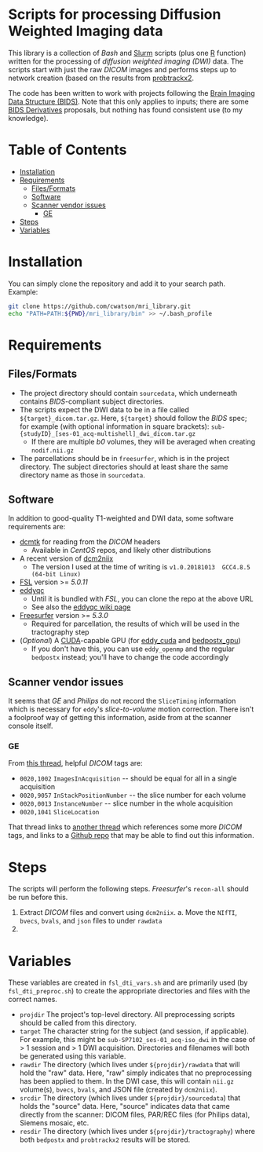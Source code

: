 # Scripts for processing Diffusion Weighted Imaging data
This library is a collection of *Bash* and [Slurm](https://slurm.schedmd.com/)
scripts (plus one [R](https://www.r-project.org/) function) written for the
processing of *diffusion weighted imaging (DWI)* data. The scripts start with
just the raw *DICOM* images and performs steps up to network creation (based on the results from
[probtrackx2](https://fsl.fmrib.ox.ac.uk/fsl/fslwiki/FDT/UserGuide#PROBTRACKX_-_probabilistic_tracking_with_crossing_fibres).

The code has been written to work with projects following the [Brain Imaging Data Structure (BIDS)](http://bids.neuroimaging.io/).
Note that this only applies to inputs; there are some [BIDS Derivatives](http://bids.neuroimaging.io/#get_involved)
proposals, but nothing has found consistent use (to my knowledge).

# Table of Contents
<!-- vim-markdown-toc GFM -->

* [Installation](#installation)
* [Requirements](#requirements)
    * [Files/Formats](#filesformats)
    * [Software](#software)
    * [Scanner vendor issues](#scanner-vendor-issues)
        * [GE](#ge)
* [Steps](#steps)
* [Variables](#variables)

<!-- vim-markdown-toc -->

# Installation
You can simply clone the repository and add it to your search path. Example:

``` bash
git clone https://github.com/cwatson/mri_library.git
echo "PATH=PATH:${PWD}/mri_library/bin" >> ~/.bash_profile
```

# Requirements
## Files/Formats
* The project directory should contain `sourcedata`, which underneath contains *BIDS*-compliant subject directories.
* The scripts expect the DWI data to be in a file called `${target}_dicom.tar.gz`.
    Here, `${target}` should follow the *BIDS* spec; for example (with optional information in square brackets):
    `sub-{studyID}_[ses-01_acq-multishell]_dwi_dicom.tar.gz`
    * If there are multiple *b0* volumes, they will be averaged when creating `nodif.nii.gz`
* The parcellations should be in `freesurfer`, which is in the project directory.
    The subject directories should at least share the same directory name as those in
    `sourcedata`.

## Software
In addition to good-quality T1-weighted and DWI data, some software requirements are:

* [dcmtk](https://dicom.offis.de/dcmtk.php.en) for reading from the *DICOM* headers
    * Available in *CentOS* repos, and likely other distributions
* A recent version of [dcm2niix](https://www.nitrc.org/plugins/mwiki/index.php/dcm2nii:MainPage)
    * The version I used at the time of writing is `v1.0.20181013  GCC4.8.5 (64-bit Linux)`
* [FSL](https://fsl.fmrib.ox.ac.uk/fsl/fslwiki) version >= *5.0.11*
* [eddyqc](https://git.fmrib.ox.ac.uk/matteob/eddy_qc_release)
    * Until it is bundled with *FSL*, you can clone the repo at the above URL
    * See also the [eddyqc wiki page](https://fsl.fmrib.ox.ac.uk/fsl/fslwiki/eddyqc)
* [Freesurfer](https://surfer.nmr.mgh.harvard.edu/) version >= *5.3.0*
    * Required for parcellation, the results of which will be used in the tractography step
* (*Optional*) A [CUDA](https://developer.nvidia.com/cuda-zone)-capable GPU
  (for [eddy_cuda](https://fsl.fmrib.ox.ac.uk/fsl/fslwiki/eddy/UsersGuide) and
  [bedpostx_gpu](https://users.fmrib.ox.ac.uk/~moisesf/Bedpostx_GPU/))
    * If you don't have this, you can use `eddy_openmp` and the regular `bedpostx` instead;
        you'll have to change the code accordingly

## Scanner vendor issues
It seems that *GE* and *Philips* do not record the `SliceTiming` information
which is necessary for `eddy`'s *slice-to-volume* motion correction.
There isn't a foolproof way of getting this information, aside from at the scanner console itself.

### GE
From [this thread](https://neurostars.org/t/dcm2nii-problem-with-slice-timing-metadata-extraction/1922/6),
helpful *DICOM* tags are:
* `0020,1002` `ImagesInAcquisition` -- should be equal for all in a single acquisition
* `0020,9057` `InStackPositionNumber` -- the slice number for each volume
* `0020,0013` `InstanceNumber` -- slice number in the whole acquisition
* `0020,1041` `SliceLocation`

That thread links to [another thread](https://neurostars.org/t/getting-missing-ge-information-required-by-bids-for-common-preprocessing/1357/4)
which references some more *DICOM* tags, and links to a [Github repo](https://github.com/nikadon/cc-dcm2bids-wrapper)
that may be able to find out this information.


# Steps
The scripts will perform the following steps. *Freesurfer*'s `recon-all` should be run before this.
1. Extract *DICOM* files and convert using `dcm2niix`.
    a. Move the `NIfTI`, `bvecs`, `bvals`, and `json` files to under `rawdata`
2.

# Variables
These variables are created in `fsl_dti_vars.sh` and are primarily used (by `fsl_dti_preproc.sh`)
to create the appropriate directories and files with the correct names.

* `projdir` The project's top-level directory. All preprocessing scripts should be called from this directory.
* `target` The character string for the subject (and session, if applicable).
    For example, this might be `sub-SP7102_ses-01_acq-iso_dwi` in the case of > 1 session and > 1 DWI acquisition.
    Directories and filenames will both be generated using this variable.
* `rawdir` The directory (which lives under `${projdir}/rawdata` that will hold the "raw" data.
    Here, "raw" simply indicates that no preprocessing has been applied to them.
    In the DWI case, this will contain `nii.gz` volume(s), `bvecs`, `bvals`, and JSON file (created by `dcm2niix`).
* `srcdir` The directory (which lives under `${projdir}/sourcedata`) that holds the "source" data.
    Here, "source" indicates data that came directly from the scanner:
    DICOM files, PAR/REC files (for Philips data), Siemens mosaic, etc.
* `resdir` The directory (which lives under `${projdir}/tractography`)
    where both `bedpostx` and `probtrackx2` results will be stored.
